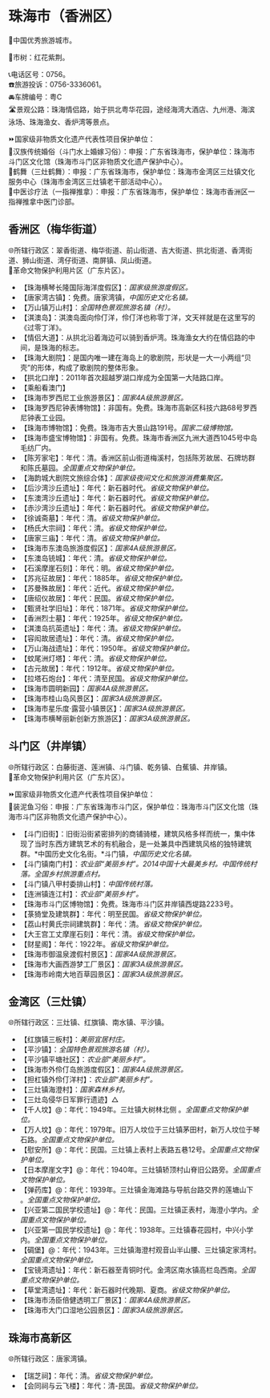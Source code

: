 # 珠海市（香洲区）  
🏅中国优秀旅游城市。  
  
🌳市树：红花紫荆。  
  
📞电话区号：0756。  
☎️旅游投诉：0756-3336061。  
🚘车牌编号：粤C  
🛣️景观公路：珠海情侣路，始于拱北粤华花园，途经海湾大酒店、九州港、海滨泳场、珠海渔女、香炉湾等景点。  
  
⏩国家级非物质文化遗产代表性项目保护单位：  
🔸汉族传统婚俗（斗门水上婚嫁习俗）：申报：广东省珠海市，保护单位：珠海市斗门区文化馆（珠海市斗门区非物质文化遗产保护中心）。  
🔸鹤舞（三灶鹤舞）：申报：广东省珠海市，保护单位：珠海市金湾区三灶镇文化服务中心（珠海市金湾区三灶镇老干部活动中心）。  
🔸中医诊疗法（一指禅推拿）：申报：广东省珠海市，保护单位：珠海市香洲区一指禅推拿中医门诊部。  

## 香洲区（梅华街道）  
🌐所辖行政区：翠香街道、梅华街道、前山街道、吉大街道、拱北街道、香湾街道、狮山街道、湾仔街道、南屏镇、凤山街道。  
🚩革命文物保护利用片区（广东片区）。  
  
* 【珠海横琴长隆国际海洋度假区】：*国家级旅游度假区。*     
* 【唐家湾古镇】：免费。唐家湾镇，*中国历史文化名镇。*  
* 【万山镇万山村】：*全国特色景观旅游名镇（村）。*  
* 【淇澳岛】：淇澳岛面向伶仃洋，伶仃洋也称零丁洋，文天祥就是在这里写的《过零丁洋》。  
* 【情侣大道】：从拱北沿着海边可以骑到香炉湾。珠海渔女大约在情侣路的中间，是珠海的标志。  
* 【珠海大剧院】：是国内唯一建在海岛上的歌剧院，形状是一大一小两组“贝壳”的形体，构成了歌剧院的整体形象。  
* 【拱北口岸】：2011年首次超越罗湖口岸成为全国第一大陆路口岸。  
* 【乘船看澳门】  
* 【珠海市罗西尼工业旅游景区】：*国家4A级旅游景区。*  
* 【珠海罗西尼钟表博物馆】：非国有。免费。珠海市高新区科技六路68号罗西尼钟表工业园。  
* 【珠海市博物馆】：免费。珠海市吉大景山路191号。*国家二级博物馆。*  
* 【珠海市盛宝博物馆】：非国有。免费。珠海市香洲区九洲大道西1045号中岛毛纺厂内。  
* 【陈芳家宅】：年代：清。香洲区前山街道梅溪村，包括陈芳故居、石牌坊群和陈氏墓园。*全国重点文物保护单位。*  
* 【海韵城大剧院文旅综合体】：*国家级夜间文化和旅游消费集聚区。*  
* 【后沙湾沙丘遗址】：年代：新石器时代。*省级文物保护单位。*  
* 【东澳湾沙丘遗址】：年代：新石器时代。*省级文物保护单位。*  
* 【赤沙湾沙丘遗址】：年代：新石器时代。*省级文物保护单位。*  
* 【徐诚斋墓】：年代：清。*省级文物保护单位。*  
* 【杨氏大宗祠】：年代：清。*省级文物保护单位。*  
* 【唐家三庙】：年代：清。*省级文物保护单位。*  
* 【珠海市东澳岛旅游度假区】：*国家4A级旅游景区。*  
* 【东澳岛铳城】：年代：清。*省级文物保护单位。*  
* 【石溪摩崖石刻】：年代：明。*省级文物保护单位。*  
* 【苏兆征故居】：年代：1885年。*省级文物保护单位。*  
* 【苏曼殊故居】：年代：近代。*省级文物保护单位。*  
* 【唐绍仪故居】：年代：民国。*省级文物保护单位。*  
* 【甄贤社学旧址】：年代：1871年。*省级文物保护单位。*  
* 【香洲烈士墓】：年代：1925年。*省级文物保护单位。*  
* 【淇澳岛抗英遗址】：年代：清。*省级文物保护单位。*  
* 【容闳故居遗址】：年代：清。*省级文物保护单位。*  
* 【万山海战遗址】：年代：1950年。*省级文物保护单位。*  
* 【蚊尾洲灯塔】：年代：清。*省级文物保护单位。*  
* 【古元故居】：年代：1912年。*省级文物保护单位。*  
* 【拉塔石炮台】：年代：清至民国。*省级文物保护单位。*  
* 【珠海市圆明新园】：*国家4A级旅游景区。*  
* 【珠海市桂山岛风景区】：*国家3A级旅游景区。*  
* 【珠海市星乐度·露营小镇景区】：*国家3A级旅游景区。*  
* 【珠海市横琴丽新创新方旅游区】：*国家3A级旅游景区。*  

## 斗门区（井岸镇）  
🌐所辖行政区：白藤街道、莲洲镇、斗门镇、乾务镇、白蕉镇、井岸镇。  
🚩革命文物保护利用片区（广东片区）。  
  
⏩国家级非物质文化遗产代表性项目保护单位：  
🔸装泥鱼习俗：申报：广东省珠海市斗门区，保护单位：珠海市斗门区文化馆（珠海市斗门区非物质文化遗产保护中心）。  
  
* 【斗门旧街】：旧街沿街紧密排列的商铺骑楼，建筑风格多样而统一，集中体现了当时东西方建筑艺术的有机融合，是一处兼具中西建筑风格的独特建筑群。*中国历史文化名街。*斗门镇，*中国历史文化名镇。*  
* 【斗门镇南门村】：*农业部“美丽乡村”。2014中国十大最美乡村。中国传统村落。全国乡村旅游重点村。*  
* 【斗门镇八甲村委排山村】：*中国传统村落。*  
* 【连洲镇连江村】：*农业部“美丽乡村”。*  
* 【珠海市斗门区博物馆】：免费。珠海市斗门区井岸镇西堤路2233号。    
* 【菉猗堂及建筑群】：年代：明至民国。*省级文物保护单位。*  
* 【荔山村黄氏宗祠建筑群】：年代：清。*省级文物保护单位。*  
* 【大王宫工丈摩崖石刻】：年代：清。*省级文物保护单位。*  
* 【财星阁】：年代：1922年。*省级文物保护单位。*  
* 【珠海市御温泉渡假村景区】：*国家4A级旅游景区。*  
* 【珠海市大画西游梦工厂景区】：*国家3A级旅游景区。*  
* 【珠海市岭南大地百草园景区】：*国家3A级旅游景区。*  
  
## 金湾区（三灶镇）  
🌐所辖行政区：三灶镇、红旗镇、南水镇、平沙镇。  
  
* 【红旗镇三板村】：*美丽宜居村庄。*  
* 【平沙镇】：*全国特色景观旅游名镇（村）。*  
* 【平沙镇平塘社区】：*农业部“美丽乡村”。*  
* 【珠海市外伶仃岛旅游度假区】：*国家4A级旅游景区。*  
* 【担杠镇外伶仃洋村】：*农业部“美丽乡村”。*  
* 【三灶镇海澄村】：*国家森林乡村。*  
* 【三灶岛侵华日军罪行遗迹】△ 
* 【千人坟】@：年代：1949年。三灶镇大树林北侧 。*全国重点文物保护单位。*  
* 【万人坟】@：年代：1979年。旧万人坟位于三灶镇茅田村，新万人坟位于琴石路。*全国重点文物保护单位。*  
* 【慰安所】@：年代：民国。三灶镇上表村上表路五巷12号。*全国重点文物保护单位。*  
* 【日本摩崖文字】@：年代：1940年。三灶镇轿顶村山脊旧公路旁。*全国重点文物保护单位。*  
* 【弹药库】@：年代：1939年。三灶镇金海滩路与导航台路交界的莲塘山下 。*全国重点文物保护单位。*  
* 【兴亚第二国民学校遗址】@：年代：民国。三灶镇正表村，海澄小学内。*全国重点文物保护单位。*  
* 【兴亚第一国民学校遗址】@：年代：1938年。三灶镇春花园村，中兴小学内。*全国重点文物保护单位。*  
* 【碉堡】@：年代：1943年。三灶镇海澄村观音山半山腰、三灶镇定家湾村。*全国重点文物保护单位。*  
* 【宝镜湾遗址】：年代：新石器至青铜时代。金湾区南水镇高栏岛西南。*全国重点文物保护单位。*  
* 【草堂湾遗址】：年代：新石器时代晚期、夏商。*省级文物保护单位。*  
* 【珠海市汤臣倍健透明工厂景区】：*国家4A级旅游景区。*  
* 【珠海市大门口湿地公园景区】：*国家3A级旅游景区。*  

## 珠海市高新区  
🌐所辖行政区：唐家湾镇。   
  
* 【瑞芝祠】：年代：清。*省级文物保护单位。*  
* 【会同祠与云飞楼】：年代：清-民国。*省级文物保护单位。*  